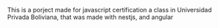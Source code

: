 This is a porject made for javascript certification a class in Universidad Privada Boliviana, that was made with nestjs, and angular
